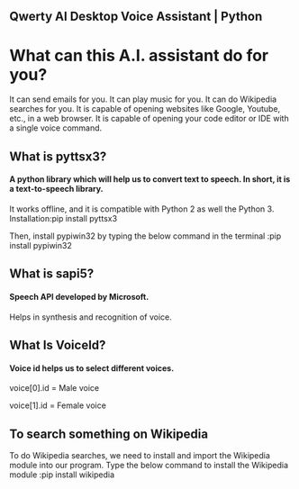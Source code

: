 ## Qwerty AI Desktop Voice Assistant | Python

# What can this A.I. assistant do for you?
It can send emails for you.
It can play music for you.
It can do Wikipedia searches for you.
It is capable of opening websites like Google, Youtube, etc., in a web browser.
It is capable of opening your code editor or IDE with a single voice command.

## What is pyttsx3?
#### A python library which will help us to convert text to speech. In short, it is a text-to-speech library.
It works offline, and it is compatible with Python 2 as well the Python 3.
Installation:pip install pyttsx3


Then, install pypiwin32 by typing the below command in the terminal :pip install pypiwin32

## What is sapi5?
#### Speech API developed by Microsoft.
Helps in synthesis and recognition of voice.

## What Is VoiceId?
#### Voice id helps us to select different voices.
voice[0].id = Male voice 


voice[1].id = Female voice

## To search something on Wikipedia 
 To do Wikipedia searches, we need to install and import the Wikipedia module into our program. Type the below command to install the Wikipedia module :pip install wikipedia
